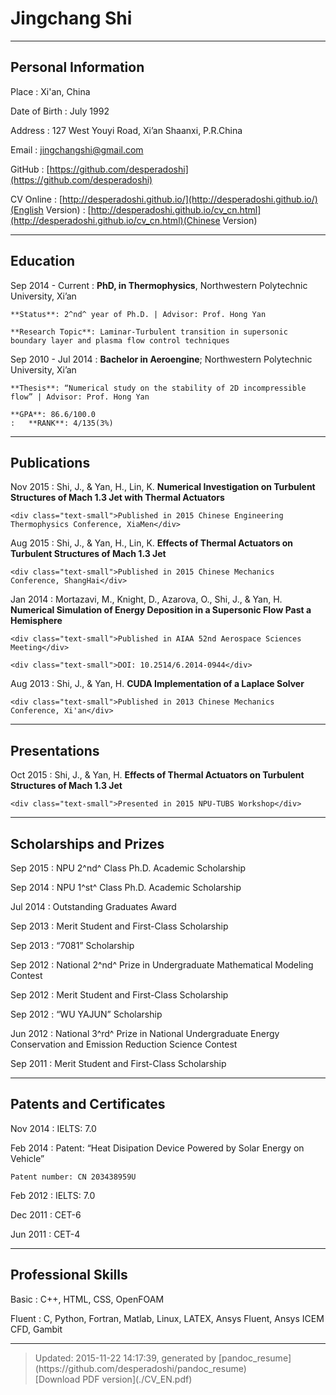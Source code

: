 # Jingchang Shi

----

## Personal Information

Place
:   Xi'an, China

Date of Birth
:   July 1992

Address
:   127 West Youyi Road, Xi’an Shaanxi, P.R.China

Email
:   [jingchangshi@gmail.com](mailto:jingchangshi@gmail.com)

GitHub
:   [https://github.com/desperadoshi](https://github.com/desperadoshi)

CV Online
:   [http://desperadoshi.github.io/](http://desperadoshi.github.io/)(English Version)
:   [http://desperadoshi.github.io/cv_cn.html](http://desperadoshi.github.io/cv_cn.html)(Chinese Version)

----

## Education

Sep 2014 - Current
:   **PhD, in Thermophysics**, Northwestern Polytechnic University, Xi’an

    **Status**: 2^nd^ year of Ph.D. | Advisor: Prof. Hong Yan

    **Research Topic**: Laminar-Turbulent transition in supersonic boundary layer and plasma flow control techniques

Sep 2010 - Jul 2014
:   **Bachelor in Aeroengine**; Northwestern Polytechnic University, Xi’an

    **Thesis**: “Numerical study on the stability of 2D incompressible flow” | Advisor: Prof. Hong Yan

    **GPA**: 86.6/100.0
    :   **RANK**: 4/135(3%)

----

## Publications

Nov 2015
:   Shi, J., & Yan, H., Lin, K. **Numerical Investigation on Turbulent Structures of Mach 1.3 Jet with Thermal Actuators**

    <div class="text-small">Published in 2015 Chinese Engineering Thermophysics Conference, XiaMen</div>

Aug 2015
:   Shi, J., & Yan, H., Lin, K. **Effects of Thermal Actuators on Turbulent Structures of Mach 1.3 Jet**

    <div class="text-small">Published in 2015 Chinese Mechanics Conference, ShangHai</div>

Jan 2014
:   Mortazavi, M., Knight, D., Azarova, O., Shi, J., & Yan, H. **Numerical Simulation of Energy Deposition in a Supersonic Flow Past a Hemisphere**

    <div class="text-small">Published in AIAA 52nd Aerospace Sciences Meeting</div>

    <div class="text-small">DOI: 10.2514/6.2014-0944</div>

Aug 2013
:   Shi, J., & Yan, H. **CUDA Implementation of a Laplace Solver**

    <div class="text-small">Published in 2013 Chinese Mechanics Conference, Xi'an</div>

----

## Presentations

Oct 2015
:   Shi, J., & Yan, H. **Effects of Thermal Actuators on Turbulent Structures of Mach 1.3 Jet**

    <div class="text-small">Presented in 2015 NPU-TUBS Workshop</div>

----

## Scholarships and Prizes

Sep 2015
:   NPU 2^nd^ Class Ph.D. Academic Scholarship

Sep 2014
:   NPU 1^st^ Class Ph.D. Academic Scholarship

Jul 2014
:   Outstanding Graduates Award

Sep 2013
:   Merit Student and First-Class Scholarship

Sep 2013
:   “7081” Scholarship

Sep 2012
:   National 2^nd^ Prize in Undergraduate Mathematical Modeling Contest

Sep 2012
:   Merit Student and First-Class Scholarship

Sep 2012
:   “WU YAJUN” Scholarship

Jun 2012
:   National 3^rd^ Prize in National Undergraduate Energy Conservation and Emission Reduction Science Contest

Sep 2011
:   Merit Student and First-Class Scholarship

----

## Patents and Certificates

Nov 2014
:   IELTS: 7.0

Feb 2014
:   Patent: “Heat Disipation Device Powered by Solar Energy on Vehicle”

    Patent number: CN 203438959U

Feb 2012
:   IELTS: 7.0

Dec 2011
:   CET-6

Jun 2011
:   CET-4

----

## Professional Skills

Basic
:   C++, HTML, CSS, OpenFOAM

Fluent
:   C, Python, Fortran, Matlab, Linux, LATEX, Ansys Fluent, Ansys ICEM CFD, Gambit

----
> <div class='text-small'>Updated: 2015-11-22 14:17:39, generated by [pandoc_resume](https://github.com/desperadoshi/pandoc_resume)</div>
> <div class='text-small'>[Download PDF version](./CV_EN.pdf)</div>